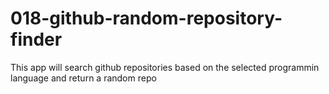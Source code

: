 # 018-github-random-repository-finder
This app will search github repositories based on the selected programmin language and return a random repo
